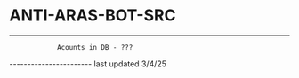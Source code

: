 # ANTI-ARAS-BOT-SRC
-----------------------

                Acounts in DB - ???


----------------------- last updated 3/4/25
